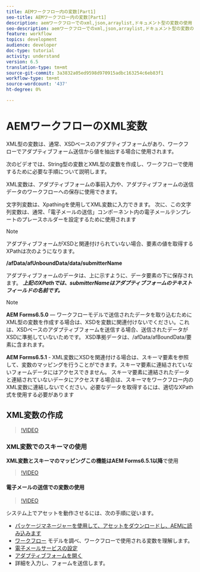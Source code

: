 ```yaml
---
title: AEMワークフロー内の変数[Part1]
seo-title: AEMワークフロー内の変数[Part1]
description: aemワークフローでのxml,json,arraylist,ドキュメント型の変数の使用
seo-description: aemワークフローでのxml,json,arraylist,ドキュメント型の変数の使用
feature: workflow
topics: development
audience: developer
doc-type: tutorial
activity: understand
version: 6.5
translation-type: tm+mt
source-git-commit: 3a3832a05ed9598d970915adbc163254c6eb83f1
workflow-type: tm+mt
source-wordcount: '437'
ht-degree: 0%

---
```



# AEMワークフローのXML変数

XML型の変数は、通常、XSDベースのアダプティブフォームがあり、ワークフローでアダプティブフォーム送信から値を抽出する場合に使用されます。

次のビデオでは、String型の変数とXML型の変数を作成し、ワークフローで使用するために必要な手順について説明します。

XML変数は、アダプティブフォームの事前入力や、アダプティブフォームの送信データのワークフローへの保存に使用できます。

文字列変数は、Xpathingを使用してXML変数に入力できます。 次に、この文字列変数は、通常、「電子メールの送信」コンポーネント内の電子メールテンプレートのプレースホルダーを設定するために使用されます

>[!NOTE]
>
>アダプティブフォームがXSDと関連付けられていない場合、要素の値を取得するXPathは次のようになります。
>
>**/afData/afUnboundData/data/submitterName**

アダプティブフォームのデータは、上に示すように、データ要素の下に保存されます。 **_上記のXPathでは、submitterNameはアダプティブフォームのテキストフィールドの名前です。_**

>[!NOTE]
>
>**AEM Forms6.5.0**  — ワークフローモデルで送信されたデータを取り込むためにXML型の変数を作成する場合は、XSDを変数に関連付けないでください。これは、XSDベースのアダプティブフォームを送信する場合、送信されたデータがXSDに準拠していないためです。 XSD準拠データは、/afData/afBoundData/要素に含まれます。
>
>**AEM Forms6.5.1** - XML変数にXSDを関連付ける場合は、スキーマ要素を参照して、変数のマッピングを行うことができます。スキーマ要素に連結されていないフォームデータにはアクセスできません。 スキーマ要素に連結されたデータと連結されていないデータにアクセスする場合は、スキーマをワークフロー内のXML変数に連結しないでください。必要なデータを取得するには、適切なXPath式を使用する必要があります

## XML変数の作成

>[!VIDEO](https://video.tv.adobe.com/v/26440?quality=12?autoplay=1)

### XML変数でのスキーマの使用

**XML変数とスキーマのマッピングこの機能はAEM Forms6.5.1以降**&#x200B;で使用

>[!VIDEO](https://video.tv.adobe.com/v/28098?quality=9&learn=on)

#### 電子メールの送信での変数の使用

>[!VIDEO](https://video.tv.adobe.com/v/26441?quality=12&learn=on)

システム上でアセットを動作させるには、次の手順に従います。

* [パッケージマネージャーを使用して、アセットをダウンロードし、AEMに読み込みます](assets/xmlandstringvariable.zip)
* [ワークフロー](http://localhost:4502/editor.html/conf/global/settings/workflow/models/vacationrequest.html) モデルを調べ、ワークフローで使用される変数を理解します。
* [電子メールサービスの設定](https://helpx.adobe.com/experience-manager/6-5/sites/administering/using/notification.html#ConfiguringtheMailService)
* [アダプティブフォームを開く](http://localhost:4502/content/dam/formsanddocuments/applicationfortimeoff/jcr:content?wcmmode=disabled)
* 詳細を入力し、フォームを送信します。

